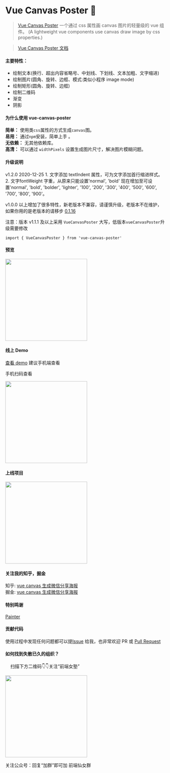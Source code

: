# Vue Canvas Poster 🎉

> [Vue Canvas Poster](https://sunniejs.github.io/vue-canvas-poster/#/) 一个通过 css 属性画 canvas 图片的轻量级的 vue 组件。 (A lightweight vue components use canvas draw image by css properties.)

> [Vue Canvas Poster 文档](https://sunniejs.github.io/vue-canvas-poster/#/)

#### 主要特性：

- 绘制文本(换行、超出内容省略号、中划线、下划线、文本加粗、文字缩进)
- 绘制图片(圆角、旋转、边框、模式:类似小程序 image mode)
- 绘制矩形(圆角、旋转、边框)
- 绘制二维码
- 渐变
- 阴影

#### 为什么使用 vue-canvas-poster

**简单：** 使用类`css`属性的方式生成`canvas`图。  
**易用：** 通过`npm`安装，简单上手 。  
**无依赖：** 无其他依赖库。  
**高清：** 可以通过 `widthPixels` 设置生成图片尺寸，解决图片模糊问题。

#### 升级说明

v1.2.0 2020-12-25  1. 文字添加 textIndent 属性，可为文字添加首行缩进样式。2. 文字fontWeight 字重，从原来只能设置'normal', 'bold' 现在增加至可设置'normal', 'bold', 'bolder', 'lighter', '100', '200', '300', '400', '500', '600', '700', '800', '900'。


v1.0.0 以上增加了很多特性，新老版本不兼容，请谨慎升级，老版本不在维护，如果你用的是老版本的请移步 [0.1.16](https://github.com/sunniejs/vue-canvas-poster/tree/0.1.16)

注意：版本 v1.1.1 及以上采用 `VueCanvasPoster` 大写，低版本`vueCanvasPoster`升级需要修改

```
import { VueCanvasPoster } from 'vue-canvas-poster'
```

#### 预览

<p>
  <img src="./static/demo.png" width="256" style="display:inline;">
</p>

#### 线上 Demo

[查看 demo](https://www.sunniejs.cn/vant-demo/#/example/poster) 建议手机端查看

手机扫码查看

 <p>
  <img src="./static/qrcode.png" width="256" style="display:inline;">
</p>

#### 上线项目

<p>
  <img src="./static/online.png" width="256" style="display:inline;">
</p>

#### 关注我的知乎，掘金

知乎: [vue canvas 生成微信分享海报](https://zhuanlan.zhihu.com/p/150478131)  
掘金: [vue canvas 生成微信分享海报](https://juejin.im/post/5d47e18c6fb9a06b1f1415f3)

#### 特别鸣谢 ​

[Painter](https://github.com/Kujiale-Mobile/Painter)

#### 贡献代码

使用过程中发现任何问题都可以提[Issue](https://github.com/sunniejs/vue-canvas-poster/issues) 给我，也非常欢迎 PR 或 [Pull Request ](https://github.com/sunniejs/vue-canvas-poster/pulls)

#### 如何找到失散已久的组织？

&nbsp;&nbsp;&nbsp;&nbsp;扫描下方二维码:point_down::point_down:关注“前端女塾”

 <p>
  <img src="./static/gognzhonghao.jpg" width="256" style="display:inline;">
</p>

关注公众号：回复“加群”即可加 前端仙女群
